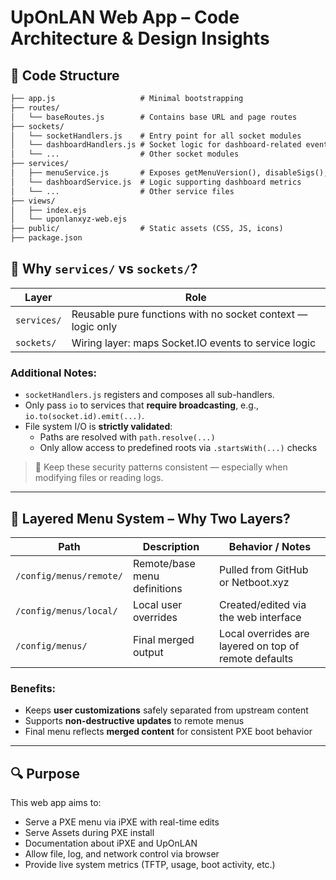 # UpOnLAN Web App – Code Architecture & Design Insights

## 🧱 Code Structure

```txt
├── app.js                   # Minimal bootstrapping
├── routes/
│   └── baseRoutes.js        # Contains base URL and page routes
├── sockets/
│   └── socketHandlers.js    # Entry point for all socket modules
│   └── dashboardHandlers.js # Socket logic for dashboard-related events
│   └── ...                  # Other socket modules
├── services/
│   ├── menuService.js       # Exposes getMenuVersion(), disableSigs(), etc.
│   └── dashboardService.js  # Logic supporting dashboard metrics
│   └── ...                  # Other service files
├── views/
│   ├── index.ejs
│   └── uponlanxyz-web.ejs
├── public/                  # Static assets (CSS, JS, icons)
├── package.json
```

## 🔌 Why `services/` vs `sockets/`?

| Layer       | Role                                                         |
|-------------|--------------------------------------------------------------|
| `services/` | Reusable pure functions with no socket context — logic only |
| `sockets/`  | Wiring layer: maps Socket.IO events to service logic         |

### Additional Notes:
- `socketHandlers.js` registers and composes all sub-handlers.
- Only pass `io` to services that **require broadcasting**, e.g., `io.to(socket.id).emit(...)`.
- File system I/O is **strictly validated**:
  - Paths are resolved with `path.resolve(...)`
  - Only allow access to predefined roots via `.startsWith(...)` checks

> 🔐 Keep these security patterns consistent — especially when modifying files or reading logs.

---

## 🧩 Layered Menu System – Why Two Layers?

| Path                         | Description                           | Behavior / Notes                                              |
|------------------------------|----------------------------------------|---------------------------------------------------------------|
| `/config/menus/remote/`      | Remote/base menu definitions           | Pulled from GitHub or Netboot.xyz                             |
| `/config/menus/local/`       | Local user overrides                   | Created/edited via the web interface                          |
| `/config/menus/`             | Final merged output                    | Local overrides are layered on top of remote defaults         |

### Benefits:
- Keeps **user customizations** safely separated from upstream content
- Supports **non-destructive updates** to remote menus
- Final menu reflects **merged content** for consistent PXE boot behavior

---

## 🔍 Purpose

This web app aims to:
- Serve a PXE menu via iPXE with real-time edits
- Serve Assets during PXE install
- Documentation about iPXE and UpOnLAN 
- Allow file, log, and network control via browser
- Provide live system metrics (TFTP, usage, boot activity, etc.)
